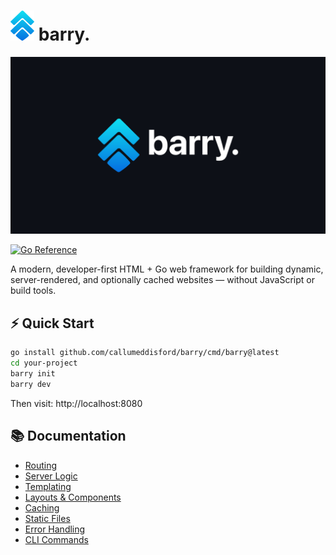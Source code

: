 # ![Barry logo](/logo.svg) barry.

![Barry logo](/header.jpg)

[![Go Reference](https://pkg.go.dev/badge/github.com/callumeddisford/barry.svg)](https://pkg.go.dev/github.com/callumeddisford/barry)

A modern, developer-first HTML + Go web framework for building dynamic, server-rendered, and optionally cached websites — without JavaScript or build tools.

## ⚡ Quick Start

```bash
go install github.com/callumeddisford/barry/cmd/barry@latest
cd your-project
barry init
barry dev
```

Then visit: http://localhost:8080

## 📚 Documentation

- [Routing](docs/routing.md)
- [Server Logic](docs/server-logic.md)
- [Templating](docs/templating.md)
- [Layouts & Components](docs/layouts-components.md)
- [Caching](docs/caching.md)
- [Static Files](docs/static-files.md)
- [Error Handling](docs/error-handling.md)
- [CLI Commands](docs/cli.md)
